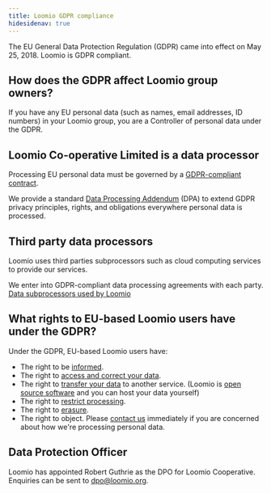 ```yaml
---
title: Loomio GDPR compliance
hidesidenav: true
---
```


The EU General Data Protection Regulation (GDPR) came into effect on May 25, 2018. Loomio is GDPR compliant.

## How does the GDPR affect Loomio group owners?

If you have any EU personal data (such as names, email addresses, ID numbers) in your Loomio group, you are a Controller of personal data under the GDPR.

## Loomio Co-operative Limited is a data processor

Processing EU personal data must be governed by a [GDPR-compliant contract](https://gdpr-info.eu/art-28-gdpr/).

We provide a standard [Data Processing Addendum](LOOMIO_EU_DATA_PROCESSING_ADDENDUM.pdf) (DPA) to extend GDPR privacy principles, rights, and obligations everywhere personal data is processed.

## Third party data processors

Loomio uses third parties subprocessors such as cloud computing services to provide our services.

We enter into GDPR-compliant data processing agreements with each party. [Data subprocessors used by Loomio](../third_parties)

## What rights to EU-based Loomio users have under the GDPR?

Under the GDPR, EU-based Loomio users have:

- The right to be [informed](../privacy).
- The right to [access and correct your data](../user_manual/users/user_profile/).
- The right to [transfer your data](../user_manual/groups/data_export/) to another service. (Loomio is [open source software](https://github.com/loomio/loomio) and you can host your data yourself)
- The right to [restrict processing](../user_manual/users/user_profile/#deactivating-your-account).
- The right to [erasure](../user_manual/users/deleting_your_account/).
- The right to object. Please [contact us](https://www.loomio.org/contact) immediately if you are concerned about how we're processing personal data.

## Data Protection Officer

Loomio has appointed Robert Guthrie as the DPO for Loomio Cooperative. Enquiries can be sent to [dpo@loomio.org](mailto:dpo@loomio.org).
